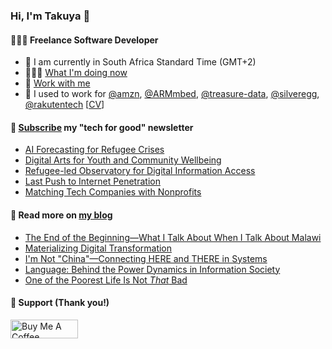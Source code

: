 ### Hi, I'm Takuya 👋

#### 👨🏻‍💻 Freelance Software Developer

- 📍 I am currently in South Africa Standard Time (GMT+2)
- 🏃🏻‍♂️ [What I'm doing now](https://takuti.me/now/)
- 🤝 [Work with me](https://takuti.me/services/)
- 🎯 I used to work for [@amzn](https://github.com/amzn), [@ARMmbed](https://github.com/ARMmbed), [@treasure-data](https://github.com/treasure-data), [@silveregg](https://github.com/silveregg), [@rakutentech](https://github.com/rakutentech) [[CV](https://takuti.me/cv)]

#### 💖 [Subscribe](https://ab.takuti.me/subscribe) my "tech for good" newsletter


- [AI Forecasting for Refugee Crises](https://ab.takuti.me/p/ai-forecasting-for-refugee-crises)
- [Digital Arts for Youth and Community Wellbeing](https://ab.takuti.me/p/digital-arts-for-youth-and-community-wellbeing)
- [Refugee-led Observatory for Digital Information Access](https://ab.takuti.me/p/refugee-led-observatory-for-digital-information-access)
- [Last Push to Internet Penetration](https://ab.takuti.me/p/last-push-to-internet-penetration)
- [Matching Tech Companies with Nonprofits](https://ab.takuti.me/p/matching-tech-companies-with-nonprofits)

#### 📝 Read more on [my blog](https://takuti.me/note/)


- [The End of the Beginning—What I Talk About When I Talk About Malawi](https://takuti.me/note/one-year-in-malawi/)
- [Materializing Digital Transformation](https://takuti.me/note/materializing-dx/)
- [I&#39;m Not &#34;China&#34;—Connecting HERE and THERE in Systems](https://takuti.me/note/my-identity-in-malawi/)
- [Language: Behind the Power Dynamics in Information Society](https://takuti.me/note/power-of-language/)
- [One of the Poorest Life Is Not *That* Bad](https://takuti.me/note/malawian-personal-finance/)

#### 🤝 Support (Thank you!)

<a href="https://www.buymeacoffee.com/takuti" target="_blank"><img src="https://cdn.buymeacoffee.com/buttons/v2/default-yellow.png" alt="Buy Me A Coffee" style="height: 30px !important;width: 108px !important;" ></a>

